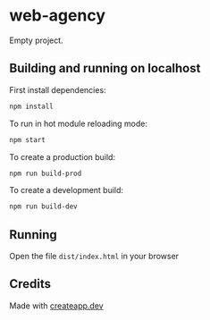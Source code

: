 # web-agency

Empty project.

## Building and running on localhost

First install dependencies:

```sh
npm install
```

To run in hot module reloading mode:

```sh
npm start
```

To create a production build:

```sh
npm run build-prod
```

To create a development build:

```sh
npm run build-dev
```

## Running

Open the file `dist/index.html` in your browser

## Credits

Made with [createapp.dev](https://createapp.dev/)
